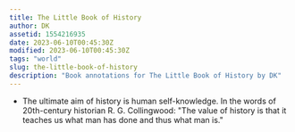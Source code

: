 ```yaml
---
title: The Little Book of History
author: DK
assetid: 1554216935
date: 2023-06-10T00:45:30Z
modified: 2023-06-10T00:45:30Z
tags: "world"
slug: the-little-book-of-history
description: "Book annotations for The Little Book of History by DK"
---
```


*  The ultimate aim of history is human self-knowledge. In the words of 20th-century historian R. G. Collingwood: "The value of history is that it teaches us what man has done and thus what man is."

